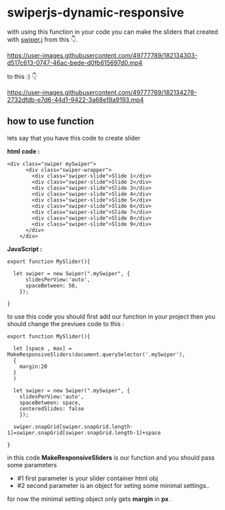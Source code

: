 # swiperjs-dynamic-responsive

with using this function in your code you can make the sliders that created with [swiper.j](https://swiperjs.com/) from this 👇.


https://user-images.githubusercontent.com/49777789/182134303-d517c613-0747-46ac-bede-d0fb615697d0.mp4


to this :) 👇


https://user-images.githubusercontent.com/49777789/182134278-2732dfdb-e7d6-44d1-9422-3a68e19a9193.mp4



## how to use function

lets say that you have this code to create slider 

**html code :**
```
<div class="swiper mySwiper">
      <div class="swiper-wrapper">
        <div class="swiper-slide">Slide 1</div>
        <div class="swiper-slide">Slide 2</div>
        <div class="swiper-slide">Slide 3</div>
        <div class="swiper-slide">Slide 4</div>
        <div class="swiper-slide">Slide 5</div>
        <div class="swiper-slide">Slide 6</div>
        <div class="swiper-slide">Slide 7</div>
        <div class="swiper-slide">Slide 8</div>
        <div class="swiper-slide">Slide 9</div>
      </div>
    </div>
```

**JavaScript :**
```
export function MySlider(){

  let swiper = new Swiper(".mySwiper", {
      slidesPerView:'auto',
      spaceBetween: 50,
    });

}
```

to use this code you should first add our function in your project then you should change the previues code to this :

```
export function MySlider(){

  let [space , max] = MakeResponsiveSliders(document.querySelector('.mySwiper'),
  {
    margin:20
  }
  )

  let swiper = new Swiper(".mySwiper", {
    slidesPerView:'auto',
    spaceBetween: space,
    centeredSlides: false
    });

  swiper.snapGrid[swiper.snapGrid.length-1]=swiper.snapGrid[swiper.snapGrid.length-1]+space

}
```
in this code **MakeResponsiveSliders** is our function and you should pass some parameters
- #1 first parameter is your slider container html obj
- #2 second parameter is an object for seting some minimal settings..

for now the minimal setting object only gets **margin** in **px** .

